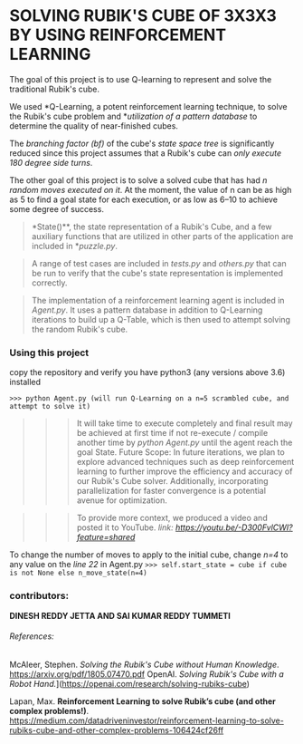 # SOLVING RUBIK'S CUBE OF 3X3X3 BY USING REINFORCEMENT LEARNING



The goal of this project is to use Q-learning to represent and solve the traditional Rubik's cube.

We used *Q-Learning, a potent reinforcement learning technique, to solve the Rubik's cube problem and **utilization of a pattern database* to determine the quality of near-finished cubes.


The *branching factor (bf)* of the cube's *state space tree* is significantly reduced since this project assumes that a Rubik's cube can *only execute 180 degree side turns*.


The other goal of this project is to solve a solved cube that has had *n random moves executed on it*. At the moment, the value of n can be as high as 5 to find a goal state for each execution, or as low as 6–10 to achieve some degree of success.


>*State()**, the state representation of a Rubik's Cube, and a few auxiliary functions that are utilized in other parts of the application are included in **puzzle.py*.


> A range of test cases are included in *tests.py* and *others.py* that can be run to verify that the cube's state representation is implemented correctly.


> The implementation of a reinforcement learning agent is included in *Agent.py*. It uses a pattern database in addition to Q-Learning iterations to build up a Q-Table, which is then used to attempt solving the random Rubik's cube.


### Using this project

copy the repository and verify you have python3 (any versions above 3.6) installed

`>>> python Agent.py (will run Q-Learning on a n=5 scrambled cube, and attempt to solve it) `
>>> It will take time to execute completely and final result may be achieved at first time if not re-execute / compile another time by *python Agent.py* until the agent reach the goal State.
>>> Future Scope: In future iterations, we plan to explore advanced techniques such as deep reinforcement learning to further improve the efficiency and accuracy of our Rubik's Cube solver. Additionally, incorporating parallelization for faster convergence is a potential avenue for optimization.


>>> To provide more context, we produced a video and posted it to YouTube. 
 *link: https://youtu.be/-D300FvlCWI?feature=shared*

To change the number of moves to apply to the initial cube, change *n=4* to any value on the *line 22* in Agent.py
`>>> self.start_state = cube if cube is not None else n_move_state(n=4) `


### contributors:
 **DINESH REDDY JETTA AND SAI KUMAR REDDY TUMMETI**


###### References:

McAleer, Stephen. *Solving the Rubik's Cube without Human Knowledge*. https://arxiv.org/pdf/1805.07470.pdf
OpenAI. _Solving Rubik's Cube with a Robot Hand._](https://openai.com/research/solving-rubiks-cube)

Lapan, Max. **Reinforcement Learning to solve Rubik’s cube (and other complex problems!)**. https://medium.com/datadriveninvestor/reinforcement-learning-to-solve-rubiks-cube-and-other-complex-problems-106424cf26ff 
